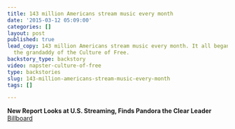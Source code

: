```yaml
---
title: 143 million Americans stream music every month
date: '2015-03-12 05:09:00'
categories: []
layout: post
published: true
lead_copy: 143 million Americans stream music every month. It all began with Napster,
  the grandaddy of the Culture of Free.
backstory_type: backstory
video: napster-culture-of-free
type: backstories
slug: 143-million-americans-stream-music-every-month
tags: []

---
```

**New Report Looks at U.S. Streaming, Finds Pandora the Clear Leader**
[Billboard](http://www.billboard.com/articles/business/6494341/infinite-dial-us-music-streaming-report)

